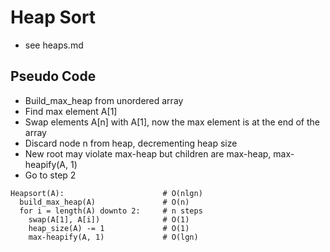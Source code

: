 # Heap Sort

- see heaps.md

## Pseudo Code

- Build_max_heap from unordered array
- Find max element A[1]
- Swap elements A[n] with A[1], now the max element is at the end of the array
- Discard node n from heap, decrementing heap size
- New root may violate max-heap but children are max-heap, max-heapify(A, 1)
- Go to step 2


```shell
Heapsort(A):                      # O(nlgn)
  build_max_heap(A)               # O(n)
  for i = length(A) downto 2:     # n steps
    swap(A[1], A[i])              # O(1)
    heap_size(A) -= 1             # O(1)
    max-heapify(A, 1)             # O(lgn)
```
